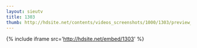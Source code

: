 ```yaml
---
layout: sieutv
title: 1303
thumb: http://hdsite.net/contents/videos_screenshots/1000/1303/preview_360p.mp4.jpg
---
```

{% include iframe src='http://hdsite.net/embed/1303' %}
 
